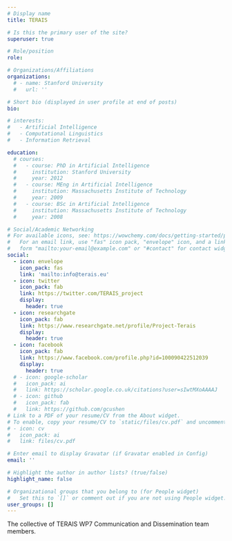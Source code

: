 ```yaml
---
# Display name
title: TERAIS

# Is this the primary user of the site?
superuser: true

# Role/position
role: 

# Organizations/Affiliations
organizations:
  # - name: Stanford University
  #   url: ''

# Short bio (displayed in user profile at end of posts)
bio:

# interests:
#   - Artificial Intelligence
#   - Computational Linguistics
#   - Information Retrieval

education:
  # courses:
  #   - course: PhD in Artificial Intelligence
  #     institution: Stanford University
  #     year: 2012
  #   - course: MEng in Artificial Intelligence
  #     institution: Massachusetts Institute of Technology
  #     year: 2009
  #   - course: BSc in Artificial Intelligence
  #     institution: Massachusetts Institute of Technology
  #     year: 2008

# Social/Academic Networking
# For available icons, see: https://wowchemy.com/docs/getting-started/page-builder/#icons
#   For an email link, use "fas" icon pack, "envelope" icon, and a link in the
#   form "mailto:your-email@example.com" or "#contact" for contact widget.
social:
  - icon: envelope
    icon_pack: fas
    link: 'mailto:info@terais.eu'
  - icon: twitter
    icon_pack: fab
    link: https://twitter.com/TERAIS_project
    display:
      header: true
  - icon: researchgate
    icon_pack: fab
    link: https://www.researchgate.net/profile/Project-Terais
    display:
      header: true
  - icon: facebook
    icon_pack: fab
    link: https://www.facebook.com/profile.php?id=100090422512039
    display:
      header: true
  # - icon: google-scholar
  #   icon_pack: ai
  #   link: https://scholar.google.co.uk/citations?user=sIwtMXoAAAAJ
  # - icon: github
  #   icon_pack: fab
  #   link: https://github.com/gcushen
# Link to a PDF of your resume/CV from the About widget.
# To enable, copy your resume/CV to `static/files/cv.pdf` and uncomment the lines below.
# - icon: cv
#   icon_pack: ai
#   link: files/cv.pdf

# Enter email to display Gravatar (if Gravatar enabled in Config)
email: ''

# Highlight the author in author lists? (true/false)
highlight_name: false

# Organizational groups that you belong to (for People widget)
#   Set this to `[]` or comment out if you are not using People widget.
user_groups: []
---
```


The collective of TERAIS WP7 Communication and Dissemination team members.
